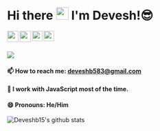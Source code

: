 # Hi there <img src="https://github.com/TheDudeThatCode/TheDudeThatCode/blob/master/Assets/Hi.gif" width="29px"> I'm Devesh!😎

<a href="https://twitter.com/Deveshb15" target="_blank">
  <img align="left" width="26px" src="https://cdn.jsdelivr.net/npm/simple-icons@v3/icons/twitter.svg" />
</a>
<a href="mailto:deveshb583@gmail.com" target="_blank">
  <img align="left" width="26px" src="https://cdn.jsdelivr.net/npm/simple-icons@v3/icons/gmail.svg" />
</a>
<a href="https://www.deveshb.ml" target="_blank">
  <img align="left" width="24px" src="https://cdn.jsdelivr.net/npm/simple-icons@v3/icons/webpack.svg"  />
</a>
<a href="https://www.linkedin.com/in/deveshrb/" target="_blank">
  <img align="left" width="24px" src="https://cdn.jsdelivr.net/npm/simple-icons@v3/icons/linkedin.svg"  />
</a>

<br/>
<br/>

![](https://komarev.com/ghpvc/?username=Deveshb15)

#### 📫 How to reach me: deveshb583@gmail.com
#### 🧰 I work with JavaScript most of the time.
#### 😄 Pronouns: He/Him



![Deveshb15's github stats](https://abigo-stats.abigo.vercel.app/api?username=Deveshb15&show_icons=true)

<!--
**DeveshRB/DeveshRB** is a ✨ _special_ ✨ repository because its `README.md` (this file) appears on your GitHub profile.

Here are some ideas to get you started:

- 🔭 I’m currently working on ...
- 🌱 I’m currently learning ...
- 👯 I’m looking to collaborate on ...
- 🤔 I’m looking for help with ...
- 💬 Ask me about ...
- 📫 How to reach me: ...
- 😄 Pronouns: ...
- ⚡ Fun fact: ...
-->
